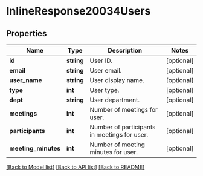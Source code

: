 # InlineResponse20034Users

## Properties
Name | Type | Description | Notes
------------ | ------------- | ------------- | -------------
**id** | **string** | User ID. | [optional] 
**email** | **string** | User email. | [optional] 
**user_name** | **string** | User display name. | [optional] 
**type** | **int** | User type. | [optional] 
**dept** | **string** | User department. | [optional] 
**meetings** | **int** | Number of meetings for user. | [optional] 
**participants** | **int** | Number of participants in meetings for user. | [optional] 
**meeting_minutes** | **int** | Number of meeting minutes for user. | [optional] 

[[Back to Model list]](../README.md#documentation-for-models) [[Back to API list]](../README.md#documentation-for-api-endpoints) [[Back to README]](../README.md)


